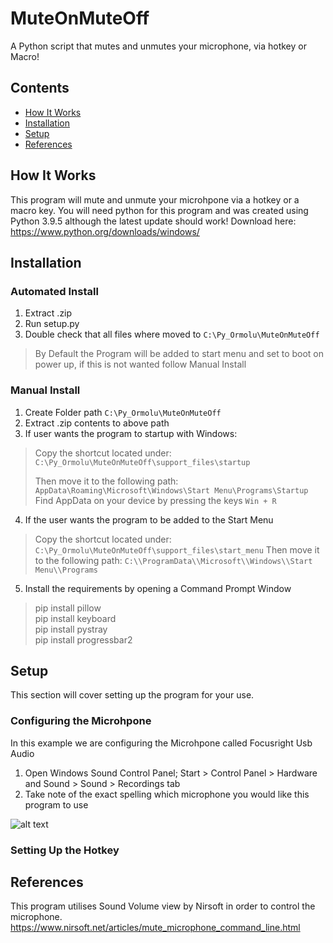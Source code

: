 
# MuteOnMuteOff
A Python script that mutes and unmutes your microphone, via hotkey or Macro!

## Contents
* [How It Works](#How_It_Works)
* [Installation](#Installation)
* [Setup](#Setup)
* [References](#References)


## How It Works
This program will mute and unmute your microhpone via a hotkey or a macro key.
You will need python for this program and was created using Python 3.9.5 although the latest update should work!
Download here: https://www.python.org/downloads/windows/

## Installation
### Automated Install
 1. Extract .zip
 2. Run setup.py
 3. Double check that all files where moved to `C:\Py_Ormolu\MuteOnMuteOff`
 > By Default the Program will be added to start menu and set to boot on power up, if this is not wanted follow Manual Install

### Manual Install
 1. Create Folder path `C:\Py_Ormolu\MuteOnMuteOff`
 2. Extract .zip contents to above path
 3. If user wants the program to startup with Windows: 
> Copy the shortcut located under: `C:\Py_Ormolu\MuteOnMuteOff\support_files\startup`
> 
> Then move it to the following path: 
> `AppData\Roaming\Microsoft\Windows\Start Menu\Programs\Startup`
> Find AppData on your device by pressing the keys `Win + R`
 4. If the user wants the program to be added to the Start Menu
> Copy the shortcut located under: `C:\Py_Ormolu\MuteOnMuteOff\support_files\start_menu` 
> Then move it to the following path: `C:\\ProgramData\\Microsoft\\Windows\\Start Menu\\Programs`
 5. Install the requirements by opening a Command Prompt Window 
> pip install pillow  
> pip install keyboard  
> pip install pystray  
> pip install progressbar2 


## Setup
  This section will cover setting up the program for your use.
### Configuring the Microhpone   
In this example we are configuring the Microhpone called Focusright Usb Audio
 1. Open Windows Sound Control Panel; Start > Control Panel > Hardware and Sound > Sound > Recordings tab
 2. Take note of the exact spelling which microphone you would like this program to use
 
![alt text](https://imgur.com/a/hkul4qr "Logo Title Text 1")

[logo]: https://imgur.com/a/hkul4qr "Logo Title Text 2"
### Setting Up the Hotkey






## References
This program utilises Sound Volume view by Nirsoft in order to control the microphone.
https://www.nirsoft.net/articles/mute_microphone_command_line.html
